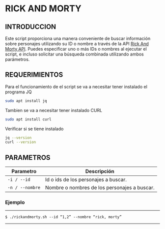 
# RICK AND MORTY
## INTRODUCCION

Este script proporciona una manera conveniente de buscar información sobre personajes utilizando su ID o nombre a través de la API [Rick And Morty API](https://rickandmortyapi.com/). Puedes especificar uno o más IDs o nombres al ejecutar el script, e incluso solicitar una búsqueda combinada utilizando ambos parámetros.
## REQUERIMIENTOS
Para el funcionamiento de el script se va a necesitar tener instalado el programa JQ
```bash
sudo apt install jq
```
Tambien se va a necesitar tener instalado CURL
```bash
sudo apt install curl
```
Verificar si se tiene instalado
```bash
jq --version
curl --version
```
## PARAMETROS

| Parametro    | Descripción  |
|--------------|--------------|
|  ```-i / --id ```   | Id o ids de los personajes a buscar. | 
| ```-n / --nombre```  |Nombre o nombres de los personajes a buscar. |

### Ejemplo
---
```
$ ./rickandmorty.sh --id “1,2” --nombre “rick, morty”
```
---
